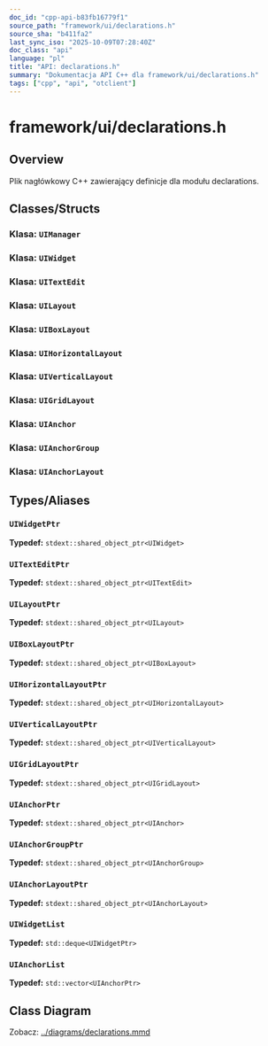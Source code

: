 ```yaml
---
doc_id: "cpp-api-b83fb16779f1"
source_path: "framework/ui/declarations.h"
source_sha: "b411fa2"
last_sync_iso: "2025-10-09T07:28:40Z"
doc_class: "api"
language: "pl"
title: "API: declarations.h"
summary: "Dokumentacja API C++ dla framework/ui/declarations.h"
tags: ["cpp", "api", "otclient"]
---
```


# framework/ui/declarations.h

## Overview

Plik nagłówkowy C++ zawierający definicje dla modułu declarations.

## Classes/Structs

### Klasa: `UIManager`

### Klasa: `UIWidget`

### Klasa: `UITextEdit`

### Klasa: `UILayout`

### Klasa: `UIBoxLayout`

### Klasa: `UIHorizontalLayout`

### Klasa: `UIVerticalLayout`

### Klasa: `UIGridLayout`

### Klasa: `UIAnchor`

### Klasa: `UIAnchorGroup`

### Klasa: `UIAnchorLayout`

## Types/Aliases

### `UIWidgetPtr`

**Typedef:** `stdext::shared_object_ptr<UIWidget>`

### `UITextEditPtr`

**Typedef:** `stdext::shared_object_ptr<UITextEdit>`

### `UILayoutPtr`

**Typedef:** `stdext::shared_object_ptr<UILayout>`

### `UIBoxLayoutPtr`

**Typedef:** `stdext::shared_object_ptr<UIBoxLayout>`

### `UIHorizontalLayoutPtr`

**Typedef:** `stdext::shared_object_ptr<UIHorizontalLayout>`

### `UIVerticalLayoutPtr`

**Typedef:** `stdext::shared_object_ptr<UIVerticalLayout>`

### `UIGridLayoutPtr`

**Typedef:** `stdext::shared_object_ptr<UIGridLayout>`

### `UIAnchorPtr`

**Typedef:** `stdext::shared_object_ptr<UIAnchor>`

### `UIAnchorGroupPtr`

**Typedef:** `stdext::shared_object_ptr<UIAnchorGroup>`

### `UIAnchorLayoutPtr`

**Typedef:** `stdext::shared_object_ptr<UIAnchorLayout>`

### `UIWidgetList`

**Typedef:** `std::deque<UIWidgetPtr>`

### `UIAnchorList`

**Typedef:** `std::vector<UIAnchorPtr>`

## Class Diagram

Zobacz: [../diagrams/declarations.mmd](../diagrams/declarations.mmd)
